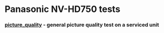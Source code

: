 # Panasonic NV-HD750 tests

###  [picture_quality](picture_quality%2FREADME.md) - general picture quality test on a serviced unit
